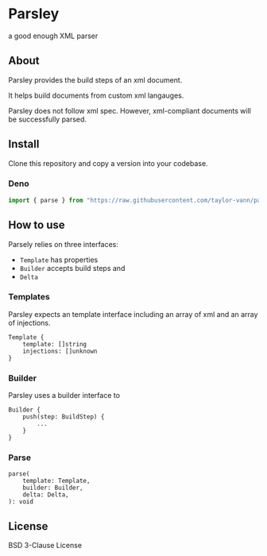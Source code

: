 # Parsley

a good enough XML parser

## About

Parsley provides the build steps of an xml document.

It helps build documents from custom xml langauges.

Parsley does not follow xml spec. However, xml-compliant documents will be successfully parsed.

## Install

Clone this repository and copy a version into your codebase.

### Deno

```ts
import { parse } from "https://raw.githubusercontent.com/taylor-vann/parsley/main/deno/v0.1/mod.ts";
```

## How to use

Parsely relies on three interfaces:

- `Template` has properties
- `Builder` accepts build steps and
- `Delta`

### Templates

Parsley expects an template interface including an array of xml and an array of
injections.

```
Template {
	template: []string
	injections: []unknown
}
```

### Builder

Parsley uses a builder interface to

```
Builder {
	push(step: BuildStep) {
		...
	}
}
```

### Parse

```
parse(
	template: Template,
	builder: Builder,
	delta: Delta,
): void
```

## License

BSD 3-Clause License
